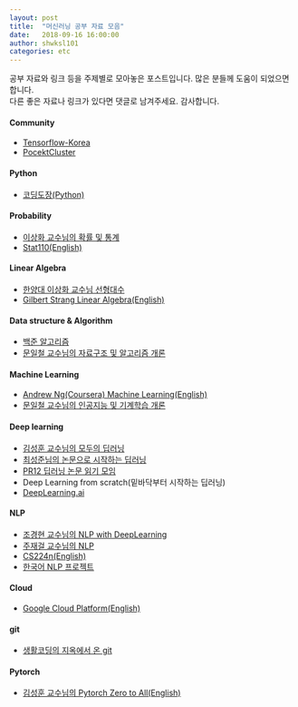 ```yaml
---
layout: post
title:  "머신러닝 공부 자료 모음"
date:   2018-09-16 16:00:00
author: shwksl101
categories: etc
---
```


공부 자료와 링크 등을 주제별로 모아놓은 포스트입니다.
많은 분들께 도움이 되었으면 합니다.  
다른 좋은 자료나 링크가 있다면 댓글로 남겨주세요. 감사합니다.

#### Community
* [Tensorflow-Korea](https://www.facebook.com/groups/TensorFlowKR/)
* [PocektCluster](https://blog.pocketcluster.io/)

#### Python
* [코딩도장(Python)](https://dojang.io/course/view.php?id=3)

#### Probability
* [이상화 교수님의 확률 및 통계](https://www.youtube.com/watch?v=2ewO_6msPbA&feature=youtu.be)
* [Stat110(English)](https://www.youtube.com/watch?v=KbB0FjPg0mw&list=PL2SOU6wwxB0uwwH80KTQ6ht66KWxbzTIo&index=1)

#### Linear Algebra
* [한양대 이상화 교수님 선형대수](https://www.youtube.com/playlist?list=PLSN_PltQeOyjDGSghAf92VhdMBeaLZWR3)
* [Gilbert Strang Linear Algebra(English)](https://www.youtube.com/watch?v=ZK3O402wf1c&list=PLE7DDD91010BC51F8&index=1)

#### Data structure & Algorithm
* [백준 알고리즘](https://www.acmicpc.net/)
* [문일철 교수님의 자료구조 및 알고리즘 개론](http://kooc.kaist.ac.kr/intro-data-and-algo-2018/joinLectures/14730)

#### Machine Learning
* [Andrew Ng(Coursera) Machine Learning(English)](https://www.coursera.org/learn/machine-learning/home/welcome)
* [문일철 교수님의 인공지능 및 기계학습 개론](https://www.edwith.org/machinelearning1_17/joinLectures/9738)

#### Deep learning
* [김성훈 교수님의 모두의 딥러닝](https://www.youtube.com/watch?v=BS6O0zOGX4E&list=PLlMkM4tgfjnLSOjrEJN31gZATbcj_MpUm)
* [최성준님의 논문으로 시작하는 딥러닝](https://www.edwith.org/deeplearningchoi)
* [PR12 딥러닝 논문 읽기 모임](https://www.youtube.com/watch?v=auKdde7Anr8&list=PLlMkM4tgfjnJhhd4wn5aj8fVTYJwIpWkS)
* Deep Learning from scratch(밑바닥부터 시작하는 딥러닝)
* [DeepLearning.ai](https://www.youtube.com/channel/UCcIXc5mJsHVYTZR1maL5l9w)

#### NLP
* [조경현 교수님의 NLP with DeepLearning](https://www.edwith.org/deepnlp)
* [주재걸 교수님의 NLP](https://www.youtube.com/watch?v=S0mOsBlJ2TE&list=PLep-kTP3NkcPqughb3SOLiSqza_koBewh)
* [CS224n(English)](https://www.youtube.com/watch?v=OQQ-W_63UgQ&list=PL3FW7Lu3i5Jsnh1rnUwq_TcylNr7EkRe6)
* [한국어 NLP 프로젝트](https://github.com/datanada/Awesome-Korean-NLP)

#### Cloud
* [Google Cloud Platform(English)](https://www.coursera.org/learn/serverless-machine-learning-gcp/lecture/jghRx/welcome-to-the-course)

#### git
* [생활코딩의 지옥에서 온 git](https://opentutorials.org/course/2708)

#### Pytorch
* [김성훈 교수님의 Pytorch Zero to All(English)](https://www.youtube.com/watch?v=SKq-pmkekTk&list=PLlMkM4tgfjnJ3I-dbhO9JTw7gNty6o_2m)
